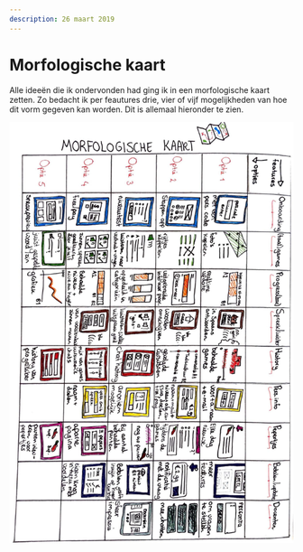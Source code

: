 ```yaml
---
description: 26 maart 2019
---
```


# Morfologische kaart

Alle ideeën die ik ondervonden had ging ik in een morfologische kaart zetten. Zo bedacht ik per feautures drie, vier of vijf mogelijkheden van hoe dit vorm gegeven kan worden. Dit is allemaal hieronder te zien.

![](../../.gitbook/assets/logboek-scan-31-maart-11-1.jpg)

